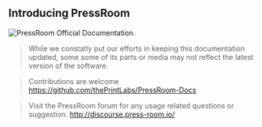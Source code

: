 ## Introducing PressRoom

![PressRoom](http://press-room.io/) Official Documentation.

> While we constatly put our efforts in keeping this documentation updated,  some some of its parts or media may not reflect the latest version of the software. 

> Contributions are welcome
> https://github.com/thePrintLabs/PressRoom-Docs 

> 
> Visit the PressRoom forum for any usage related questions or suggestion.
> http://discourse.press-room.io/ 

